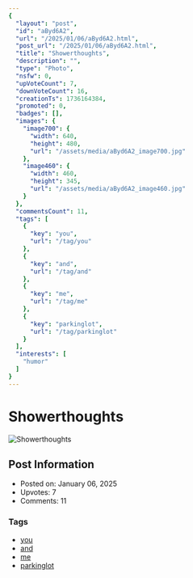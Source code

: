 ```yaml
---
{
  "layout": "post",
  "id": "aByd6A2",
  "url": "/2025/01/06/aByd6A2.html",
  "post_url": "/2025/01/06/aByd6A2.html",
  "title": "Showerthoughts",
  "description": "",
  "type": "Photo",
  "nsfw": 0,
  "upVoteCount": 7,
  "downVoteCount": 16,
  "creationTs": 1736164384,
  "promoted": 0,
  "badges": [],
  "images": {
    "image700": {
      "width": 640,
      "height": 480,
      "url": "/assets/media/aByd6A2_image700.jpg"
    },
    "image460": {
      "width": 460,
      "height": 345,
      "url": "/assets/media/aByd6A2_image460.jpg"
    }
  },
  "commentsCount": 11,
  "tags": [
    {
      "key": "you",
      "url": "/tag/you"
    },
    {
      "key": "and",
      "url": "/tag/and"
    },
    {
      "key": "me",
      "url": "/tag/me"
    },
    {
      "key": "parkinglot",
      "url": "/tag/parkinglot"
    }
  ],
  "interests": [
    "humor"
  ]
}
---
```


# Showerthoughts

![Showerthoughts](/assets/media/aByd6A2_image700.jpg)

## Post Information

- Posted on: January 06, 2025
- Upvotes: 7
- Comments: 11

### Tags

- [you](/tag/you)
- [and](/tag/and)
- [me](/tag/me)
- [parkinglot](/tag/parkinglot)
